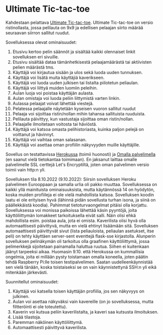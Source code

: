 # Ultimate Tic-tac-toe
Kahdestaan pelattava [Ultimate Tic-tac-toe](https://en.wikipedia.org/wiki/Ultimate_tic-tac-toe). Ultimate Tic-tac-toe on versio ristinollasta, jossa pelilauta on 9x9 ja edellisen pelaajan siirto määrää seuraavan siirron sallitut ruudut.

Sovelluksessa olevat ominaisuudet:
1. Etusivu kertoo pelin säännöt ja sisältää kaikki olennaiset linkit sovelluksen eri sivuille. 
2. Etusivu sisältää dataa tämänhetkisestä pelaajamäärästä tai aktiivisten pelien määrästä tms. 
3. Käyttäjä voi kirjautua sisään ja ulos sekä luoda uuden tunnuksen.
4. Käyttäjä voi lisätä muita käyttäjiä kaverikseen.
5. Käyttäjä voi luoda uuden julkisen tai listalta piilotetun peliaulan.
6. Käyttäjä voi liittyä muiden luomiin peleihin.
7. Aulan luoja voi poistaa käyttäjän aulasta.
8. Aulan omistaja voi luoda peliin liittymistä varten linkin.
9. Aulassa pelaajat voivat lähettää viestejä.
10. Pelatessa pelaajalle näytetään kyseisen vuoron sallitut ruudut 
11. Pelaaja voi sijoittaa ristin/nollan mihin tahansa sallituista ruuduista.
12. Pelilauta päivittyy, kun vastustaja sijoittaa oman ristin/nollan.
13. Pelaajalle ilmoitetaan voitosta tai häviöstä.
14. Käyttäjä voi katsoa omasta pelihistoriasta, kuinka paljon pelejä on voittanut ja hävinnyt.
15. Käyttäjä voi vaihtaa oman salasanan.
14. Käyttäjä voi asettaa oman profiilin näkyvyyden muille käyttäjille.

Sovellus on testattavissa [Herokussa](https://ultimate-tic-tac-toe-test.herokuapp.com/) (toimii huonosti) ja [Omalla palvelimella](http://cloudperry.nethub.fi) (en saanut vielä tietokantaa toimimaan). En jaksanut laittaa omalle palvelimelle SSL certtejä Let's Encryptiltä, joten oman palvelimen versio toimii vain http:n yli.

Sovelluksen tila 8.10.2022 (9.10.2022):
Siirsin sovelluksen Heroku palvelimen Eurooppaan ja samalla urlia oli pakko muuttaa. Sovelluksessa on kaikki yllä mainituista ominaisuuksista, mutta käytännössä 14 on hyödytön, koska muiden profiileja ei ole vielä mahdollista katsoa. Sovelluksen koodin laatu ei ole erityisen hyvä (lähinnä pidän sovellusta turhan isona, ja siinä on päällekkäistä koodia). Pahimmat tietoturvaongelmat pitäisi olla korjattu. Sovelluksessa voi monissa paikoissa lähettää käsin pyyntöjä, joita käyttöliittymän lomakkeet tarkoituksella eivät salli. Näin olisi ehkä mahdollista esim. poistaa aula, jota ei omista. Kaverilista olisi hyvä olla automaattisesti päivittyvä, mutta en vielä ehtinyt lisäämään sitä. Sovelluksen automaattisesti päivittyvät sivut (lista peliauloista, peliaulan asetukset, itse peli) on tehty käyttäen server-sent eventtejä flask-sse kirjastolla. Alunperin sovelluksen pelinäkymän oli tarkoitus olla graafinen käyttöliittymä, jossa pelimerkkejä sijoitetaan painamalla haluttua ruutua. Siihen ei kuitenkaan jäänyt tarpeeksi aikaa. Huomasin 9.10. että Herokussa on kummallisia ongelmia, joita ei millään pysty toistamaan omalla koneella, joten päätin tehdä Raspberry Pi:lle toisen testipalvelimen. Saatan uudelleenkäynnistää sen vielä tänään, koska toistaiseksi se on vain käynnistettynä SSH:n yli eikä mitenkään järkevästi.

Suunnitellut ominaisuudet:
1. Käyttäjä voi katsella toisen käyttäjän profiilia, jos sen näkyvyys on julkinen.
2. Aulan voi asettaa näkyväksi vain kavereille (on jo sovelluksessa, mutta filtteröinti ei ole toteutettu).
3. Kaverin voi kutsua peliin kaverilistalta, ja kaveri saa kutsusta ilmoituksen.
4. Lisää tilastoja.
5. Paremman näköinen käyttöliittymä.
6. Automaattisesti päivittyvä kaverilista.
